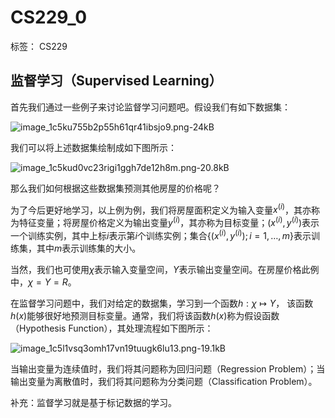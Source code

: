 ﻿# CS229_0

标签： CS229

## 监督学习（Supervised Learning）  

首先我们通过一些例子来讨论监督学习问题吧。假设我们有如下数据集：  

![image_1c5ku755b2p55h61qr41ibsjo9.png-24kB][1]  

我们可以将上述数据集绘制成如下图所示：  


![image_1c5kud0vc23rigi1ggh7de12h8m.png-20.8kB][2]

那么我们如何根据这些数据集预测其他房屋的价格呢？  

为了今后更好地学习，以上例为例，我们将房屋面积定义为输入变量$x^{(i)}$，其亦称为特征变量；将房屋价格定义为输出变量$y^({^i}{^)}$，其亦称为目标变量；$(x^{(i)}, y^{(i)})$表示一个训练实例，其中上标$i$表示第$i$个训练实例；集合$\lbrace (x^{(i)}, y^{(i)}); i = 1, \dots, m \rbrace$表示训练集，其中$m$表示训练集的大小。  

当然，我们也可使用$\chi$表示输入变量空间，$Y$表示输出变量空间。在房屋价格此例中，$\chi = Y = R$。  

在监督学习问题中，我们对给定的数据集，学习到一个函数$h: \chi \mapsto Y$， 该函数$h(x)$能够很好地预测目标变量。通常，我们将该函数$h(x)$称为假设函数（Hypothesis Function），其处理流程如下图所示：  

![image_1c5l1vsq3omh17vn19tuugk6lu13.png-19.1kB][3]  

当输出变量为连续值时，我们将其问题称为回归问题（Regression Problem）；当输出变量为离散值时，我们将其问题称为分类问题（Classification Problem）。  

补充：监督学习就是基于标记数据的学习。


  [1]: http://static.zybuluo.com/Rookie-FCB/sdfxchljeavrhkhm616h19s4/image_1c5ku755b2p55h61qr41ibsjo9.png
  [2]: http://static.zybuluo.com/Rookie-FCB/7zgacwgcyafvwmjd8cius59k/image_1c5kud0vc23rigi1ggh7de12h8m.png
  [3]: http://static.zybuluo.com/Rookie-FCB/i2xnxdldxwn2g6evtgqwjm0u/image_1c5l1vsq3omh17vn19tuugk6lu13.png